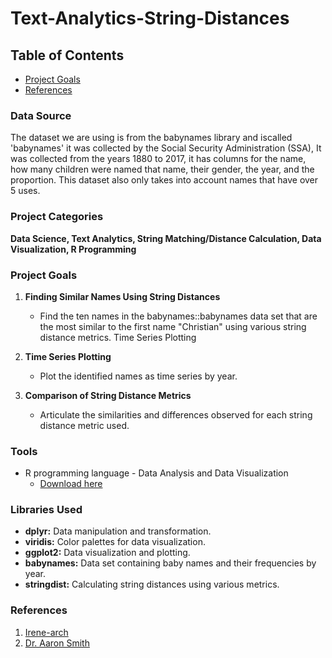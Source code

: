 # Text-Analytics-String-Distances

## Table of Contents

- [Project Goals](#project-goals)
- [References](#references)


### Data Source
The dataset we are using is from the babynames library and iscalled 'babynames' it was collected by the Social Security Administration (SSA), It was collected from the years 1880 to 2017, it has columns for the name, how many children were named that name, their gender, the year, and the proportion. This dataset also only takes into account names that have over 5 uses.

### Project Categories

**Data Science, Text Analytics, String Matching/Distance Calculation, Data Visualization, R Programming**

### Project Goals

1. **Finding Similar Names Using String Distances**
   - Find the ten names in the babynames::babynames data set that are the most similar to the first name "Christian" using various string distance metrics.
Time Series Plotting

2. **Time Series Plotting**
   - Plot the identified names as time series by year.

3. **Comparison of String Distance Metrics**
   - Articulate the similarities and differences observed for each string distance metric used.

### Tools
- R programming language - Data Analysis and Data Visualization
  - [Download here](https://posit.co/download/rstudio-desktop/)
 
### Libraries Used

- **dplyr:** Data manipulation and transformation.
- **viridis:** Color palettes for data visualization.
- **ggplot2:** Data visualization and plotting.
- **babynames:** Data set containing baby names and their frequencies by year.
- **stringdist:** Calculating string distances using various metrics.






### References
1. [Irene-arch](https://github.com/Irene-arch/Documenting_Example/blob/main/README.md)
2. [Dr. Aaron Smith](https://www.statistics.ninja/home)
